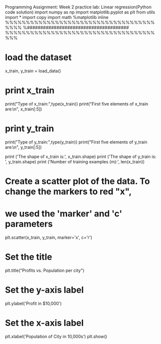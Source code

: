 Programming Assignment: Week 2 practice lab: Linear regression(Python code solution)
import numpy as np
import matplotlib.pyplot as plt
from utils import *
import copy
import math
%matplotlib inline
%%%%%%%%%%%%%%%%%%%%%%%%%%%%%%%%%%%%%%%%
%######################################
%%%%%%%%%%%%%%%%%%%%%%%%%%%%%%%%%%%%%%%
# load the dataset
x_train, y_train = load_data()
# print x_train
print("Type of x_train:",type(x_train))
print("First five elements of x_train are:\n", x_train[:5]) 

# print y_train
print("Type of y_train:",type(y_train))
print("First five elements of y_train are:\n", y_train[:5])  

print ('The shape of x_train is:', x_train.shape)
print ('The shape of y_train is: ', y_train.shape)
print ('Number of training examples (m):', len(x_train))

# Create a scatter plot of the data. To change the markers to red "x",
# we used the 'marker' and 'c' parameters
plt.scatter(x_train, y_train, marker='x', c='r') 

# Set the title
plt.title("Profits vs. Population per city")
# Set the y-axis label
plt.ylabel('Profit in $10,000')
# Set the x-axis label
plt.xlabel('Population of City in 10,000s')
plt.show()
